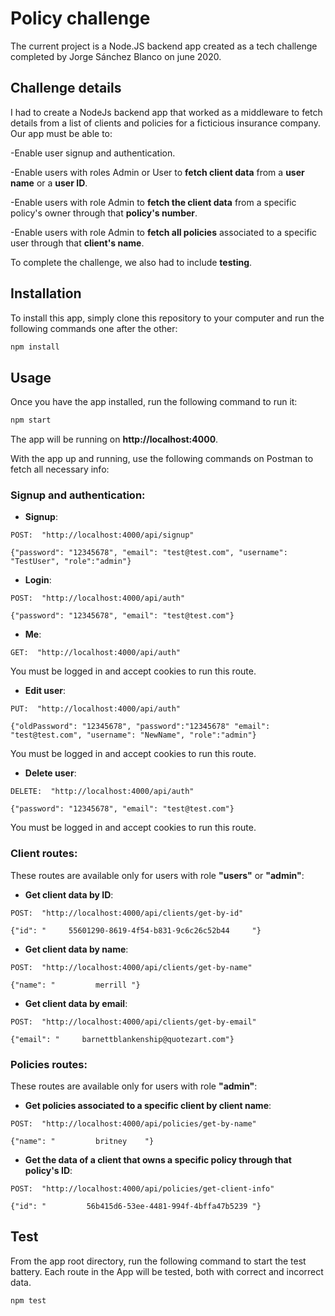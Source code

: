 # Policy challenge

The current project is a Node.JS backend app created as a tech challenge completed by Jorge Sánchez Blanco on june 2020.

## Challenge details

I had to create a NodeJs backend app that worked as a middleware to fetch details from a list of clients and policies for a ficticious insurance company. Our app must be able to:

-Enable user signup and authentication.

-Enable users with roles Admin or User to **fetch client data** from a **user name** or a **user ID**.

-Enable users with role Admin to **fetch the client data** from a specific policy's owner through that **policy's number**.

-Enable users with role Admin to **fetch all policies** associated to a specific user through that **client's name**.

To complete the challenge, we also had to include **testing**.

## Installation

To install this app, simply clone this repository to your computer and run the following commands one after the other:

```bash
npm install
```

## Usage

Once you have the app installed, run the following command to run it:

```bash
npm start
```

The app will be running on **http://localhost:4000**.

With the app up and running, use the following commands on Postman to fetch all necessary info:

### Signup and authentication:

- **Signup**:

```
POST:  "http://localhost:4000/api/signup"

{"password": "12345678", "email": "test@test.com", "username": "TestUser", "role":"admin"}
```

- **Login**:

```
POST:  "http://localhost:4000/api/auth"

{"password": "12345678", "email": "test@test.com"}
```

- **Me**:

```
GET:  "http://localhost:4000/api/auth"
```

You must be logged in and accept cookies to run this route.

- **Edit user**:

```
PUT:  "http://localhost:4000/api/auth"

{"oldPassword": "12345678", "password":"12345678" "email": "test@test.com", "username": "NewName", "role":"admin"}
```

You must be logged in and accept cookies to run this route.

- **Delete user**:

```
DELETE:  "http://localhost:4000/api/auth"

{"password": "12345678", "email": "test@test.com"}
```

You must be logged in and accept cookies to run this route.

### Client routes:

These routes are available only for users with role **"users"** or **"admin"**:

- **Get client data by ID**:

```
POST:  "http://localhost:4000/api/clients/get-by-id"

{"id": "     55601290-8619-4f54-b831-9c6c26c52b44     "}
```

- **Get client data by name**:

```
POST:  "http://localhost:4000/api/clients/get-by-name"

{"name": "         merrill "}
```

- **Get client data by email**:

```
POST:  "http://localhost:4000/api/clients/get-by-email"

{"email": "     barnettblankenship@quotezart.com"}
```

### Policies routes:

These routes are available only for users with role **"admin"**:

- **Get policies associated to a specific client by client name**:

```
POST:  "http://localhost:4000/api/policies/get-by-name"

{"name": "         britney    "}
```

- **Get the data of a client that owns a specific policy through that policy's ID**:

```
POST:  "http://localhost:4000/api/policies/get-client-info"

{"id": "         56b415d6-53ee-4481-994f-4bffa47b5239 "}
```

## Test

From the app root directory, run the following command to start the test battery. Each route in the App will be tested, both with correct and incorrect data.

```bash
npm test
```
